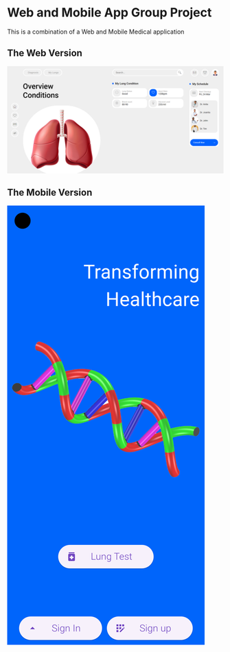 # Web and Mobile App Group Project

This is a combination of a Web and Mobile Medical application

## The Web Version

![Webpage](./WebScreen.png)

## The Mobile Version

![MobileApp](./Mobile/medical_app/Screenshot_1703263831.png)
